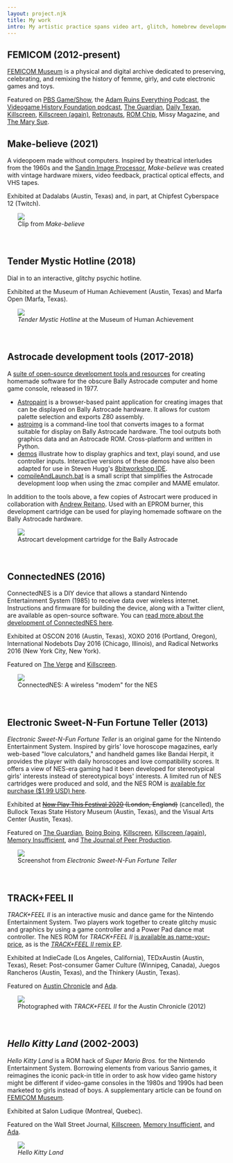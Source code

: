 ```yaml
---
layout: project.njk
title: My work
intro: My artistic practice spans video art, glitch, homebrew development, electronics, and computing history. These interests are connected by my dream to dissolve the monoculture of computing nostalgia, particularly through creating ultrafemme and commercially unviable electronic artifacts and forgeries.
---
```


</div>
                          <div class="col-md-4">
                          </div>
                      </div>
                  </div>
              </div>
<div class="row">
    <div class="col-md-3">
        <div class="row">
            <div class="col-md-2 subheaderblock" style="background-color:var(--color2-light);">
            </div>
            <div class="col-md-10">
            <h2>FEMICOM (2012-present)</h2>
            </div>
        </div>
    </div>
    <div class="col-md-9">
        <div class="row">
            <div class="col-md-8">

[FEMICOM Museum](https://www.femicom.org) is a physical and digital archive dedicated to preserving, celebrating, and remixing the history of femme, girly, and cute electronic games and toys.

Featured on [PBS Game/Show](https://www.youtube.com/watch?v=4GKZ-u0cJsI), the [Adam Ruins Everything Podcast](https://maximumfun.org/episodes/adam-ruins-everything/adam-ruins-everything-episode-47-rachel-weil-femicom-and-value-preserving-clas/), the [Videogame History Foundation podcast](https://gamehistory.org/ep-58-femicom-museum/), [The Guardian](https://www.theguardian.com/technology/2014/jun/05/girly-games-history-of-pink-rachel-weil), [Daily Texan](https://thedailytexan.com/2013/09/11/femicom-rachel-weil-preserve-feminine-games/), [Killscreen](https://killscreen.com/previously/articles/what-computing-loses-when-it-forgets-its-feminine-history/), [Killscreen (again)](https://killscreen.com/previously/articles/remaking-videogame-canon-rachel-weil/), [Retronauts](https://retronauts.com/article/75/retronauts-volume-iii-episode-21-girl-games), [ROM Chip](https://romchip.org/index.php/romchip-journal/article/view/105), Missy Magazine, and [The Mary Sue](https://www.themarysue.com/girly-games-games-for-girls-and-girls-who-game-a-conversation-with-femicoms-rachel-weil/).

</div>
                          <div class="col-md-4">
                          </div>
                      </div>
                  </div>
              </div>
<div class="row">
    <div class="col-md-3">
        <div class="row">
            <div class="col-md-2 subheaderblock" style="background-color:var(--color2-light);">
            </div>
            <div class="col-md-10">
            <h2>Make-believe (2021)</h2>
            </div>
        </div>
    </div>
    <div class="col-md-9">
        <div class="row">
            <div class="col-md-8">

A videopoem made without computers. Inspired by theatrical interludes from the 1960s and the [Sandin Image Processor](https://en.wikipedia.org/wiki/Sandin_Image_Processor), <em>Make-believe</em> was created with vintage hardware mixers, video feedback, practical optical effects, and VHS tapes. 

Exhibited at Dadalabs (Austin, Texas) and, in part, at Chipfest Cyberspace 12 (Twitch).

<figure style="margin-left:24px; margin-right:-24px; padding-bottom:36px; padding-top:-36px;"><img src="/img/laugh2.gif">
<figcaption>Clip from <em>Make-believe</em></figcaption>
</figure>

</div>
                          <div class="col-md-4">
                          </div>
                      </div>
                  </div>
              </div>
<div class="row">
    <div class="col-md-3">
        <div class="row">
            <div class="col-md-2 subheaderblock" style="background-color:var(--color2-light);">
            </div>
            <div class="col-md-10">
            <h2>Tender Mystic Hotline (2018)</h2>
            </div>
        </div>
    </div>
    <div class="col-md-9">
        <div class="row">
            <div class="col-md-8">

Dial in to an interactive, glitchy psychic hotline. 

Exhibited at the Museum of Human Achievement (Austin, Texas) and Marfa Open (Marfa, Texas).

<figure style="margin-left:24px; margin-right:-24px; padding-bottom:36px; padding-top:-36px;"><img src="/img/tmh.png">
<figcaption><em>Tender Mystic Hotline</em> at the Museum of Human Achievement</figcaption>
</figure>

</div>
                          <div class="col-md-4">
                          </div>
                      </div>
                  </div>
              </div>
<div class="row">
    <div class="col-md-3">
        <div class="row">
            <div class="col-md-2 subheaderblock" style="background-color:var(--color2-light);">
            </div>
            <div class="col-md-10">
            <h2>Astrocade development tools (2017-2018)</h2>
            </div>
        </div>
    </div>
    <div class="col-md-9">
        <div class="row">
            <div class="col-md-8">

A [suite of open-source development tools and resources](https://github.com/hxlnt/astrocade) for creating homemade software for the obscure Bally Astrocade computer and home game console, released in 1977.
  - [Astropaint](https://rawgit.com/hxlnt/astrocade/master/tools/astropaint/index.html) is a browser-based paint application for creating images that can be displayed on Bally Astrocade hardware. It allows for custom palette selection and exports Z80 assembly.
  - [astroimg](https://github.com/hxlnt/astrocade/tree/master/tools/astroimg) is a command-line tool that converts images to a format suitable for display on Bally Astrocade hardware. The tool outputs both graphics data and an Astrocade ROM. Cross-platform and written in Python.
  - [demos](https://github.com/hxlnt/astrocade/tree/master/demos) illustrate how to display graphics and text, playi sound, and use controller inputs. Interactive versions of these demos have also been adapted for use in Steven Hugg's [8bitworkshop IDE](https://8bitworkshop.com/v3.8.0/?platform=astrocade&file=03-horcbpal.asm).
  - [compileAndLaunch.bat](https://github.com/hxlnt/astrocade/blob/master/tools/compileAndLaunch.bat) is a small script that simplifies the Astrocade development loop when using the zmac compiler and MAME emulator. 

<p></p>

In addition to the tools above, a few copies of Astrocart were produced in collaboration with [Andrew Reitano](http://andrewreitano.com/). Used with an EPROM burner, this development cartridge can be used for playing homemade software on the Bally Astrocade hardware.

<figure style="margin-left:24px; margin-right:-24px; padding-bottom:36px; padding-top:-36px;"><img src="https://hxlntblob.blob.core.windows.net/nbm/astro-new.gif">
<figcaption>Astrocart development cartridge for the Bally Astrocade</figcaption>
</figure>

</div>
                          <div class="col-md-4">
                          </div>
                      </div>
                  </div>
              </div>
<div class="row">
    <div class="col-md-3">
        <div class="row">
            <div class="col-md-2 subheaderblock" style="background-color:var(--color2-light);">
            </div>
            <div class="col-md-10">
            <h2>ConnectedNES (2016)</h2>
            </div>
        </div>
    </div>
    <div class="col-md-9">
        <div class="row">
            <div class="col-md-8">

ConnectedNES is a DIY device that allows a standard Nintendo Entertainment System (1985) to receive data over wireless internet. Instructions and firmware for building the device, along with a Twitter client, are available as open-source software. You can [read more about the development of ConnectedNES here](https://www.nobadmemories.com/connectednes).

Exhibited at OSCON 2016 (Austin, Texas), XOXO 2016 (Portland, Oregon), International Nodebots Day 2016 (Chicago, Illinois), and Radical Networks 2016 (New York City, New York). 

Featured on [The Verge](https://www.theverge.com/circuitbreaker/2016/5/10/11653400/connectednes-twitter-nintendo-open-source) and [Killscreen](https://killscreen.com/previously/articles/nes-hack-brings-original-nintendo-online-complete-twitter/).

</div>
                          <div class="col-md-4">
                          <figure style="margin-left:24px; margin-right:-24px; padding-bottom:36px; padding-top:-36px;"><img src="/img/smaller-modem.jpg">
<figcaption>ConnectedNES: A wireless "modem" for the NES</figcaption>
</figure>
                          </div>
                      </div>
                  </div>
              </div>
<div class="row">
    <div class="col-md-3">
        <div class="row">
            <div class="col-md-2 subheaderblock" style="background-color:var(--color2-light);">
            </div>
            <div class="col-md-10">
            <h2>Electronic Sweet-N-Fun Fortune Teller (2013)</h2>
            </div>
        </div>
    </div>
    <div class="col-md-9">
        <div class="row">
            <div class="col-md-8">

*Electronic Sweet-N-Fun Fortune Teller* is an original game for the Nintendo Entertainment System. Inspired by girls' love horoscope magazines, early web-based "love calculators," and handheld games like Bandai Herpit, it provides the player with daily horoscopes and love compatibility scores. It offers a view of NES-era gaming had it been developed for stereotypical girls' interests instead of stereotypical boys' interests. A limited run of NES cartridges were produced and sold, and the NES ROM is [available for purchase ($1.99 USD) here](https://partytimehexcellent.itch.io/electronic-sweet-n-fun-fortune-teller).

Exhibited at <s>[Now Play This Festival 2020](https://nowplaythis.net/2020-festival/) (London, England)</s> (cancelled), the Bullock Texas State History Museum (Austin, Texas), and the Visual Arts Center (Austin, Texas).

Featured on [The Guardian](https://www.theguardian.com/technology/2014/jun/05/girly-games-history-of-pink-rachel-weil), [Boing Boing](https://boingboing.net/2015/03/24/the-divine-witches-of-cyberspa.html), [Killscreen](https://killscreen.com/previously/articles/its-time-to-take-girl-games-seriously/), [Killscreen (again)](https://killscreen.com/previously/articles/remaking-videogame-canon-rachel-weil/), [Memory Insufficient](https://issuu.com/zoyastreet/docs/memory-insufficient-gender-sexual-d), and [The Journal of Peer Production](http://peerproduction.net/issues/issue-8-feminism-and-unhacking-2/art-essays/issue-8-feminism-and-unhackingpeer-reviewed-papers-2/).

</div>
                          <div class="col-md-4">
                          <figure style="margin-left:24px; margin-right:-24px; padding-bottom:36px; padding-top:-36px;"><img src="esnfft.jpg">
<figcaption>Screenshot from <em>Electronic Sweet-N-Fun Fortune Teller</em></figcaption>
</figure>
                          </div>
                      </div>
                  </div>
              </div>
<div class="row">
    <div class="col-md-3">
        <div class="row">
            <div class="col-md-2 subheaderblock" style="background-color:var(--color2-light);">
            </div>
            <div class="col-md-10">
            <h2>TRACK+FEEL II</h2>
            </div>
        </div>
    </div>
    <div class="col-md-9">
        <div class="row">
            <div class="col-md-8">

*TRACK+FEEL II* is an interactive music and dance game for the Nintendo Entertainment System. Two players work together to create glitchy music and graphics by using a game controller and a Power Pad dance mat controller. The NES ROM for *TRACK+FEEL II* [is available as name-your-price](https://partytimehexcellent.itch.io/trackfeel-ii), as is the [*TRACK+FEEL II* remix EP](https://partytimehexcellent.bandcamp.com/).

Exhibited at IndieCade (Los Angeles, California), TEDxAustin (Austin, Texas), Reset: Post-consumer Gamer Culture (Winnipeg, Canada), Juegos Rancheros (Austin, Texas), and the Thinkery (Austin, Texas).

Featured on [Austin Chronicle](https://www.austinchronicle.com/screens/2012-05-04/8-bit-artisan/) and [Ada](https://adanewmedia.org/2018/05/issue13-kirtz/).

</div>
                          <div class="col-md-4">
                          <figure style="margin-left:24px; margin-right:-24px; padding-bottom:36px; padding-top:-36px;"><img src="http://www.austinchronicle.com/binary/d918/screens_feature1-1.jpg">
<figcaption>Photographed with <em>TRACK+FEEL II</em> for the Austin Chronicle (2012)</figcaption>
</figure>
                          </div>
                      </div>
                  </div>
              </div>
<div class="row">
    <div class="col-md-3">
        <div class="row">
            <div class="col-md-2 subheaderblock" style="background-color:var(--color2-light);">
            </div>
            <div class="col-md-10">
            <h2><em>Hello Kitty Land</em> (2002-2003)</h2>
            </div>
        </div>
    </div>
    <div class="col-md-9">
        <div class="row">
            <div class="col-md-8">

*Hello Kitty Land* is a ROM hack of *Super Mario Bros.* for the Nintendo Entertainment System. Borrowing elements from various Sanrio games, it reimagines the iconic pack-in title in order to ask how video game history might be different if video-game consoles in the 1980s and 1990s had been marketed to girls instead of boys. A supplementary article can be found on [FEMICOM Museum](http://www.femicom.org/research/nes-rom-hacks-and-feminist-discourse/).

Exhibited at Salon Ludique (Montreal, Quebec).

Featured on the Wall Street Journal, [Killscreen](https://killscreen.com/previously/articles/remaking-videogame-canon-rachel-weil/), [Memory Insufficient](https://issuu.com/zoyastreet/docs/memory-insufficient-gender-sexual-d), and [Ada](https://adanewmedia.org/2018/05/issue13-kirtz/).

</div>
                          <div class="col-md-4">
                          <figure style="margin-left:24px; margin-right:-24px; padding-bottom:36px; padding-top:-36px;"><img src="http://rachelsimoneweil.files.wordpress.com/2013/03/kitty.gif">
<figcaption><em>Hello Kitty Land</em</figcaption>
</figure>
                          </div>
                      </div>
                  </div>
              </div>